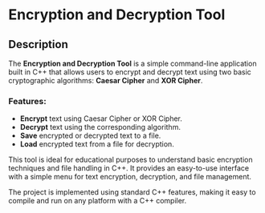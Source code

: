 # Encryption and Decryption Tool

## Description

The **Encryption and Decryption Tool** is a simple command-line application built in C++ that allows users to encrypt and decrypt text using two basic cryptographic algorithms: **Caesar Cipher** and **XOR Cipher**.

### Features:
- **Encrypt** text using Caesar Cipher or XOR Cipher.
- **Decrypt** text using the corresponding algorithm.
- **Save** encrypted or decrypted text to a file.
- **Load** encrypted text from a file for decryption.

This tool is ideal for educational purposes to understand basic encryption techniques and file handling in C++. It provides an easy-to-use interface with a simple menu for text encryption, decryption, and file management.

The project is implemented using standard C++ features, making it easy to compile and run on any platform with a C++ compiler.
